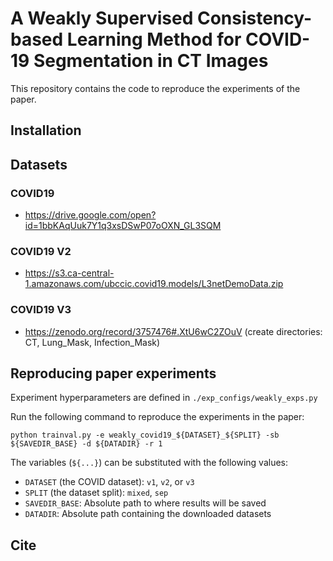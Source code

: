 # A Weakly Supervised Consistency-based Learning  Method for COVID-19 Segmentation in CT Images
This repository contains the code to reproduce the experiments of the paper.

## Installation

## Datasets

### COVID19

- https://drive.google.com/open?id=1bbKAqUuk7Y1q3xsDSwP07oOXN_GL3SQM

### COVID19 V2

- https://s3.ca-central-1.amazonaws.com/ubccic.covid19.models/L3netDemoData.zip

### COVID19 V3

- https://zenodo.org/record/3757476#.XtU6wC2ZOuV (create directories: CT, Lung_Mask, Infection_Mask)

## Reproducing paper experiments

Experiment hyperparameters are defined in `./exp_configs/weakly_exps.py`

Run the following command to reproduce the experiments in the paper:

```
python trainval.py -e weakly_covid19_${DATASET}_${SPLIT} -sb ${SAVEDIR_BASE} -d ${DATADIR} -r 1
```

The variables (`${...}`) can be substituted with the following values:

- `DATASET` (the COVID dataset): `v1`, `v2`, or `v3`
- `SPLIT` (the dataset split): `mixed`, `sep`
- `SAVEDIR_BASE`: Absolute path to where results will be saved
- `DATADIR`: Absolute path containing the downloaded datasets

## Cite

